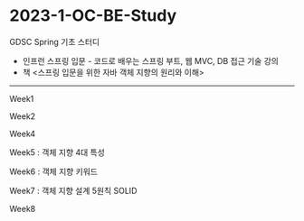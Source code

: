 # 2023-1-OC-BE-Study
GDSC Spring 기초 스터디
- 인프런 스프링 입문 - 코드로 배우는 스프링 부트, 웹 MVC, DB 접근 기술 강의
- 책 <스프링 입문을 위한 자바 객체 지향의 원리와 이해>


*****

Week1

Week2

Week4

Week5 : 객체 지향 4대 특성

Week6 : 객체 지향 키워드

Week7 : 객체 지향 설계 5원칙 SOLID

Week8
